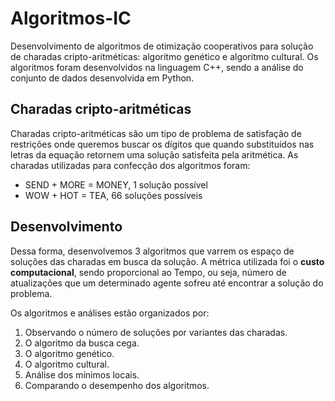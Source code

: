 # Algoritmos-IC

<p>
Desenvolvimento de algoritmos de otimização cooperativos para solução de charadas cripto-aritméticas: algoritmo genético e algoritmo cultural. Os algoritmos foram desenvolvidos na linguagem C++, sendo a análise do conjunto de dados desenvolvida em Python. 

## Charadas cripto-aritméticas
Charadas cripto-aritméticas são um tipo de problema de satisfação de restrições onde queremos buscar os dígitos que quando substituídos nas letras da equação retornem uma solução satisfeita pela aritmética. As charadas utilizadas para confecção dos algoritmos foram:
</p>
<ul>
<li> SEND + MORE = MONEY, 1 solução possível
<li> WOW + HOT = TEA, 66 soluções possíveis
</ul>

## Desenvolvimento
<p>
Dessa forma, desenvolvemos 3 algoritmos que varrem os espaço de soluções das charadas em busca da solução. A métrica utilizada foi o <strong>custo computacional</strong>, sendo proporcional ao Tempo, ou seja, número de atualizações que um determinado agente sofreu até encontrar a solução do problema. 
</p>

<p>
Os algoritmos e análises estão organizados por:
</p>
<ol>
<li> Observando o número de soluções por variantes das charadas.
<li> O algoritmo da busca cega. 
<li> O algoritmo genético. 
<li> O algoritmo cultural.
<li> Análise dos mínimos locais.
<li> Comparando o desempenho dos algoritmos.
</ol>
